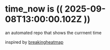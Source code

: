 # time_now is (( 2025-09-08T13:00:00.102Z ))

an automated repo that shows the currnent time

inspired by [breakingheatmap](https://github.com/breakingheatmap/breakingheatmap)